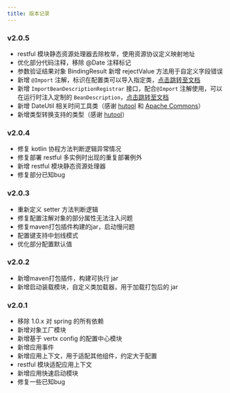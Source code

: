 ```yaml
---
title: 版本记录
---
```


### v2.0.5

* restful 模块静态资源处理器去除枚举，使用资源协议定义映射地址
* 优化部分代码注释，移除 @Date 注释标记
* 参数验证结果对象 BindingResult 新增 rejectValue 方法用于自定义字段错误
* 新增 `@Import` 注解，标识在配置类可以导入指定类，[点击跳转至文档](./framework.html#import)
* 新增 `ImportBeanDescriptionRegistrar` 接口，配合`@Import` 注解使用，可以在运行时注入定制的 `BeanDescription`，[点击跳转至文档](./framework.html#import)
* 新增 DateUtil 相关时间工具类（感谢 [hutool](https://hutool.cn/docs/#/) 和 [Apache Commons](https://commons.apache.org/)）
* 新增类型转换支持的类型（感谢 [hutool](https://hutool.cn/docs/#/)）

### v2.0.4

* 修复 kotlin 协程方法判断逻辑异常情况
* 修复部署 restful 多实例时出现的重复部署例外
* 新增 restful 模块静态资源处理器
* 修复部分已知bug

### v2.0.3

* 重新定义 setter 方法判断逻辑
* 修复配置注解对象的部分属性无法注入问题
* 修复maven打包插件构建的jar，启动慢问题
* 配置键支持中划线模式
* 优化部分配置默认值

### v2.0.2

* 新增maven打包插件，构建可执行 jar
* 新增启动装载模块，自定义类加载器，用于加载打包后的 jar

### v2.0.1

* 移除 1.0.x 对 spring 的所有依赖
* 新增对象工厂模块
* 新增基于 vertx config 的配置中心模块
* 新增应用事件
* 新增应用上下文，用于适配其他组件，约定大于配置
* restful 模块适配应用上下文
* 新增应用快速启动模块
* 修复一些已知bug
